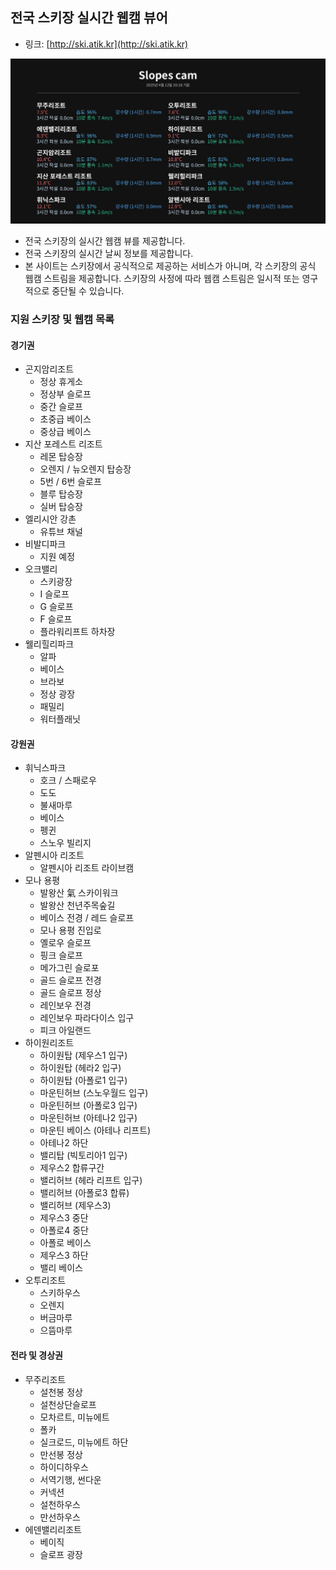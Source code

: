 ## 전국 스키장 실시간 웹캠 뷰어

* 링크: [http://ski.atik.kr](http://ski.atik.kr)

![preview](preview.jpg)

* 전국 스키장의 실시간 웹캠 뷰를 제공합니다.
* 전국 스키장의 실시간 날씨 정보를 제공합니다.
* 본 사이트는 스키장에서 공식적으로 제공하는 서비스가 아니며, 각 스키장의 공식 웹캠 스트림을 제공합니다. 스키장의 사정에 따라 웹캠 스트림은 일시적 또는 영구적으로 중단될 수 있습니다.

### 지원 스키장 및 웹캠 목록

#### 경기권
* 곤지암리조트
  * 정상 휴게소
  * 정상부 슬로프
  * 중간 슬로프
  * 초중급 베이스
  * 중상급 베이스
* 지산 포레스트 리조트
  * 레몬 탑승장
  * 오렌지 / 뉴오렌지 탑승장
  * 5번 / 6번 슬로프
  * 블루 탑승장
  * 실버 탑승장
* 엘리시안 강촌
  * 유튜브 채널
* 비발디파크
  * 지원 예정
* 오크밸리
  * 스키광장
  * I 슬로프
  * G 슬로프
  * F 슬로프
  * 플라워리프트 하차장
* 웰리힐리파크
  * 알파
  * 베이스
  * 브라보
  * 정상 광장
  * 패밀리
  * 워터플래닛

#### 강원권
* 휘닉스파크
  * 호크 / 스패로우
  * 도도
  * 불새마루
  * 베이스
  * 펭귄
  * 스노우 빌리지
* 알펜시아 리조트
  * 알펜시아 리조트 라이브캠
* 모나 용평
  * 발왕산 氣 스카이워크
  * 발왕산 천년주목숲길
  * 베이스 전경 / 레드 슬로프
  * 모나 용평 진입로
  * 옐로우 슬로프
  * 핑크 슬로프
  * 메가그린 슬로포
  * 골드 슬로프 전경
  * 골드 슬로프 정상
  * 레인보우 전경
  * 레인보우 파라다이스 입구
  * 피크 아일랜드
* 하이원리조트
  * 하이원탑 (제우스1 입구)
  * 하이원탑 (헤라2 입구)
  * 하이원탑 (아폴로1 입구)
  * 마운틴허브 (스노우월드 입구)
  * 마운틴허브 (아폴로3 입구)
  * 마운틴허브 (아테나2 입구)
  * 마운틴 베이스 (아테나 리프트)
  * 아테나2 하단
  * 밸리탑 (빅토리아1 입구)
  * 제우스2 합류구간
  * 밸리허브 (헤라 리프트 입구)
  * 밸리허브 (아폴로3 합류)
  * 밸리허브 (제우스3)
  * 제우스3 중단
  * 아폴로4 중단
  * 아폴로 베이스
  * 제우스3 하단
  * 밸리 베이스
* 오투리조트
  * 스키하우스
  * 오렌지
  * 버금마루
  * 으뜸마루

#### 전라 및 경상권
* 무주리조트
  * 설천봉 정상
  * 설천상단슬로프
  * 모차르트, 미뉴에트
  * 폴카
  * 실크로드, 미뉴에트 하단
  * 만선봉 정상
  * 하이디하우스
  * 서역기행, 썬다운
  * 커넥션
  * 설천하우스
  * 만선하우스
* 에덴밸리리조트
  * 베이직
  * 슬로프 광장
